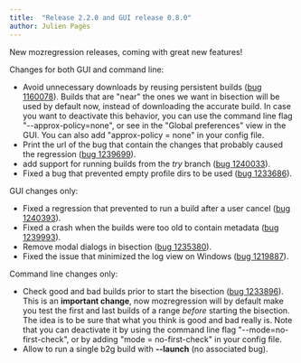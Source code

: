 ```yaml
---
title:  "Release 2.2.0 and GUI release 0.8.0"
author: Julien Pagès
---
```


New mozregression releases, coming with great new features!

Changes for both GUI and command line:

- Avoid unnecessary downloads by reusing persistent builds ([bug 1160078]).
  Builds that are "near" the ones we want in bisection will be used by default
  now, instead of downloading the accurate build. In case you want to deactivate
  this behavior, you can use the command line flag "--approx-policy=none", or
  see in the "Global preferences" view in the GUI. You can also add "approx-policy = none"
  in your config file.
- Print the url of the bug that contain the changes that probably caused the regression
  ([bug 1239699]).
- add support for running builds from the *try* branch ([bug 1240033]).
- Fixed a bug that prevented empty profile dirs to be used ([bug 1233686]).

GUI changes only:

- Fixed a regression that prevented to run a build after a user cancel ([bug 1240393]).
- Fixed a crash when the builds were too old to contain metadata ([bug 1239993]).
- Remove modal dialogs in bisection ([bug 1235380]).
- Fixed the issue that minimized the log view on Windows ([bug 1219887]).

Command line changes only:

- Check good and bad builds prior to start the bisection ([bug 1233896]).
  This is an **important change**, now mozregression will by default make you
  test the first and last builds of a range *before* starting the bisection. The idea
  is to be sure that what you think is good and bad really is. Note that you can
  deactivate it by using the command line flag "--mode=no-first-check", or by adding
  "mode = no-first-check" in your config file.
- Allow to run a single b2g build with **-\-launch** (no associated bug).


[bug 1160078]: https://bugzilla.mozilla.org/show_bug.cgi?id=1160078
[bug 1239699]: https://bugzilla.mozilla.org/show_bug.cgi?id=1239699
[bug 1240033]: https://bugzilla.mozilla.org/show_bug.cgi?id=1240033
[bug 1233686]: https://bugzilla.mozilla.org/show_bug.cgi?id=1233686
[bug 1240393]: https://bugzilla.mozilla.org/show_bug.cgi?id=1240393
[bug 1239993]: https://bugzilla.mozilla.org/show_bug.cgi?id=1239993
[bug 1235380]: https://bugzilla.mozilla.org/show_bug.cgi?id=1235380
[bug 1219887]: https://bugzilla.mozilla.org/show_bug.cgi?id=1219887
[bug 1233896]: https://bugzilla.mozilla.org/show_bug.cgi?id=1233896
